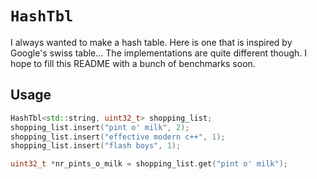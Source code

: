# `HashTbl`

I always wanted to make a hash table. Here is one that is inspired by
Google's swiss table... The implementations are quite different though.
I hope to fill this README with a bunch of benchmarks soon.

## Usage

```cpp
HashTbl<std::string, uint32_t> shopping_list;
shopping_list.insert("pint o' milk", 2);
shopping_list.insert("effective modern c++", 1);
shopping_list.insert("flash boys", 1);

uint32_t *nr_pints_o_milk = shopping_list.get("pint o' milk");
```

